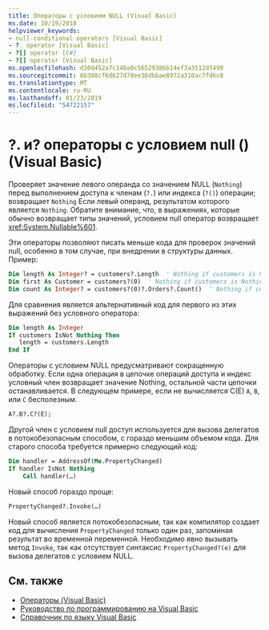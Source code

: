 ```yaml
---
title: Операторы с условием NULL (Visual Basic)
ms.date: 10/19/2018
helpviewer_keywords:
- null-conditional operators [Visual Basic]
- ?. operator [Visual Basic]
- ?[] operator [C#]
- ?[] operator [Visual Basic]
ms.openlocfilehash: d30d452a7c140a0c56529386b14ef3a3512df490
ms.sourcegitcommit: 6b308cf6d627d78ee36dbbae8972a310ac7fd6c8
ms.translationtype: MT
ms.contentlocale: ru-RU
ms.lasthandoff: 01/23/2019
ms.locfileid: "54722157"
---
```

# <a name="-and--null-conditional-operators-visual-basic"></a>?. и? операторы с условием null () (Visual Basic)

Проверяет значение левого операнда со значением NULL (`Nothing`) перед выполнением доступа к членам (`?.`) или индекса (`?()`) операции; возвращает `Nothing` Если левый операнд, результатом которого является `Nothing`. Обратите внимание, что, в выражениях, которые обычно возвращает типы значений, условием null оператор возвращает <xref:System.Nullable%601>.

Эти операторы позволяют писать меньше кода для проверок значений null, особенно в том случае, при внедрении в структуры данных. Пример:

```vb
Dim length As Integer? = customers?.Length  ' Nothing if customers is Nothing  
Dim first As Customer = customers?(0)  ' Nothing if customers is Nothing  
Dim count As Integer? = customers?(0)?.Orders?.Count()  ' Nothing if customers, the first customer, or Orders is Nothing  
```

Для сравнения является альтернативный код для первого из этих выражений без условного оператора:

```vb
Dim length As Integer
If customers IsNot Nothing Then
   length = customers.Length
End If
```

Операторы с условием NULL предусматривают сокращенную обработку.  Если одна операция в цепочке операций доступа и индекс условный член возвращает значение Nothing, остальной части цепочки останавливается.  В следующем примере, если не вычисляется C(E) `A`, `B`, или `C` бесполезным.

```vb
A?.B?.C?(E);
```

Другой член с условием null доступ используется для вызова делегатов в потокобезопасным способом, с гораздо меньшим объемом кода.  Для старого способа требуется примерно следующий код:  

```vb  
Dim handler = AddressOf(Me.PropertyChanged)  
If handler IsNot Nothing  
    Call handler(…)  
```

Новый способ гораздо проще:  

```vb
PropertyChanged?.Invoke(…)
```

Новый способ является потокобезопасным, так как компилятор создает код для вычисления `PropertyChanged` только один раз, запоминая результат во временной переменной. Необходимо явно вызывать метод `Invoke`, так как отсутствует синтаксис `PropertyChanged?(e)` для вызова делегатов с условием NULL.  

## <a name="see-also"></a>См. также

- [Операторы (Visual Basic)](index.md)
- [Руководство по программированию на Visual Basic](../../../visual-basic/programming-guide/index.md)
- [Справочник по языку Visual Basic](../../../visual-basic/language-reference/index.md)
